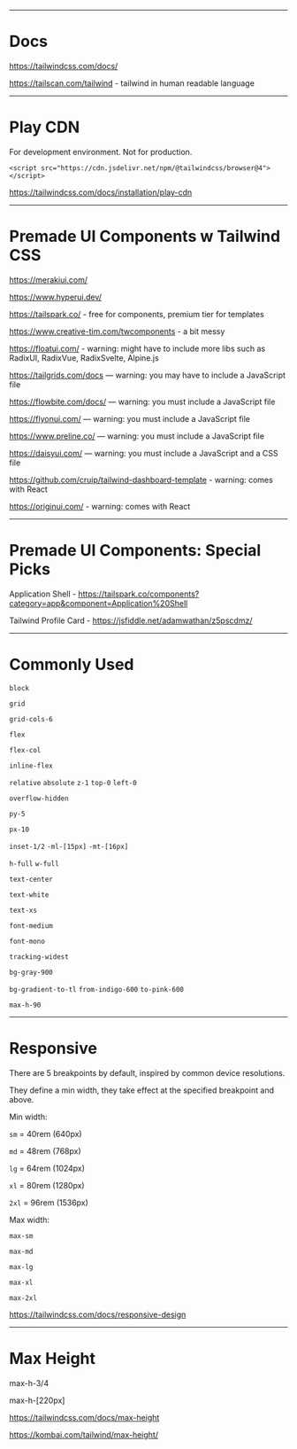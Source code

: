 
-------------------------------------------------------

# Docs

https://tailwindcss.com/docs/

https://tailscan.com/tailwind - tailwind in human readable language

-------------------------------------------------------

# Play CDN

For development environment. Not for production.

`<script src="https://cdn.jsdelivr.net/npm/@tailwindcss/browser@4"></script>`

https://tailwindcss.com/docs/installation/play-cdn

-------------------------------------------------------

# Premade UI Components w Tailwind CSS

https://merakiui.com/

https://www.hyperui.dev/

https://tailspark.co/ - free for components, premium tier for templates

https://www.creative-tim.com/twcomponents - a bit messy

https://floatui.com/ - warning: might have to include more libs such as RadixUI, RadixVue, RadixSvelte, Alpine.js

https://tailgrids.com/docs — warning: you may have to include a JavaScript file

https://flowbite.com/docs/ — warning: you must include a JavaScript file

https://flyonui.com/ — warning: you must include a JavaScript file

https://www.preline.co/ — warning: you must include a JavaScript file

https://daisyui.com/ — warning: you must include a JavaScript and a CSS file

https://github.com/cruip/tailwind-dashboard-template - warning: comes with React

https://originui.com/ - warning: comes with React

-------------------------------------------------------

# Premade UI Components: Special Picks

Application Shell - https://tailspark.co/components?category=app&component=Application%20Shell

Tailwind Profile Card - https://jsfiddle.net/adamwathan/z5pscdmz/

-------------------------------------------------------

# Commonly Used

`block`

`grid`

`grid-cols-6`

`flex` 

`flex-col`

`inline-flex`

`relative` `absolute` `z-1` `top-0` `left-0`

`overflow-hidden`

`py-5`

`px-10`

`inset-1/2` `-ml-[15px]` `-mt-[16px]`

`h-full` `w-full`

`text-center`

`text-white`

`text-xs`

`font-medium`

`font-mono`

`tracking-widest`

`bg-gray-900`

`bg-gradient-to-tl` `from-indigo-600` `to-pink-600`

`max-h-90`

-------------------------------------------------------

# Responsive

There are 5 breakpoints by default, inspired by common device resolutions.

They define a min width, they take effect at the specified breakpoint and above.

Min width:

`sm` = 40rem (640px)

`md` = 48rem (768px)

`lg` = 64rem (1024px)

`xl` = 80rem (1280px)

`2xl` = 96rem (1536px)

Max width:

`max-sm`

`max-md`

`max-lg`

`max-xl`

`max-2xl`

https://tailwindcss.com/docs/responsive-design

-------------------------------------------------------

# Max Height


max-h-3/4

max-h-[220px]

https://tailwindcss.com/docs/max-height

https://kombai.com/tailwind/max-height/

